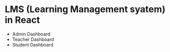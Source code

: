 # LMS (Learning Management syatem) in React

* Admin Dashboard
* Teacher Dashboard
* Student Dashboard